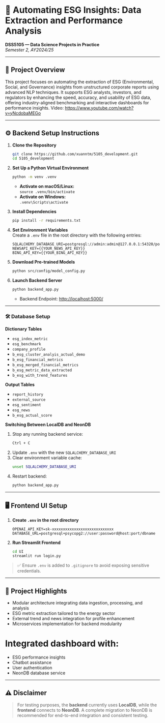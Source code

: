 # 🧠 Automating ESG Insights: Data Extraction and Performance Analysis  
**DSS5105 — Data Science Projects in Practice**  
*Semester 2, AY2024/25*

---

## 📘 Project Overview

This project focuses on automating the extraction of ESG (Environmental, Social, and Governance) insights from unstructured corporate reports using advanced NLP techniques. It supports ESG analysts, investors, and regulators by enhancing the speed, accuracy, and usability of ESG data, offering industry-aligned benchmarking and interactive dashboards for performance insights.
Video: https://www.youtube.com/watch?v=yNcdobaMEGo

---

## ⚙️ Backend Setup Instructions

1. **Clone the Repository**
   ```bash
   git clone https://github.com/xuanntm/5105_development.git
   cd 5105_development
   ```

2. **Set Up a Python Virtual Environment**
   ```bash
   python -m venv .venv
   ```

   - **Activate on macOS/Linux:**  
     `source .venv/bin/activate`
   - **Activate on Windows:**  
     `.venv\Scripts\activate`

3. **Install Dependencies**
   ```bash
   pip install -r requirements.txt
   ```

4. **Set Environment Variables**  
   Create a `.env` file in the root directory with the following entries:
   ```
   SQLALCHEMY_DATABASE_URI=postgresql://admin:admin@127.0.0.1:54320/postgres
   NEWSAPI_KEY={{YOUR_NEWS_API_KEY}}
   BING_API_KEY={{YOUR_BING_API_KEY}}
   ```

5. **Download Pre-trained Models**
   ```bash
   python src/config/model_config.py
   ```

6. **Launch Backend Server**
   ```bash
   python backend_app.py
   ```
   - Backend Endpoint: [http://localhost:5000/](http://localhost:5000/)

---

### 🛠 Database Setup

**Dictionary Tables**
- `esg_index_metric`
- `esg_benchmark`
- `company_profile`
- `b_esg_cluster_analyis_actual_demo`
- `b_esg_financial_metrics`
- `b_esg_merged_financial_metrics`
- `b_esg_metric_data_extracted`
- `b_esg_with_trend_features`

**Output Tables**
- `report_history`
- `external_source`
- `esg_sentiment`
- `esg_news`
- `b_esg_actual_score`

**Switching Between LocalDB and NeonDB**
1. Stop any running backend service:
   ```bash
   Ctrl + C
   ```
2. Update `.env` with the new `SQLALCHEMY_DATABASE_URI`
3. Clear environment variable cache:
   ```bash
   unset SQLALCHEMY_DATABASE_URI
   ```
4. Restart backend:
   ```bash
   python backend_app.py
   ```

---

## 🖥️ Frontend UI Setup

1. **Create `.env` in the root directory**
   ```
   OPENAI_API_KEY=sk-xxxxxxxxxxxxxxxxxxxxxxxxxxxx
   DATABASE_URL=postgresql+psycopg2://user:password@host:port/dbname
   ```

2. **Run Streamlit Frontend**
   ```bash
   cd UI
   streamlit run login.py
   ```

> ✅ Ensure `.env` is added to `.gitignore` to avoid exposing sensitive credentials.

---

## 🧩 Project Highlights

- Modular architecture integrating data ingestion, processing, and analysis
- ESG metric extraction tailored to the energy sector
- External trend and news integration for profile enhancement
- Microservices implementation for backend modularity
# Integrated dashboard with:
  - ESG performance insights
  - Chatbot assistance
  - User authentication
  - NeonDB database service

---

## ⚠️ Disclaimer

> For testing purposes, the **backend** currently uses **LocalDB**, while the **frontend** connects to **NeonDB**. A complete migration to NeonDB is recommended for end-to-end integration and consistent testing.
